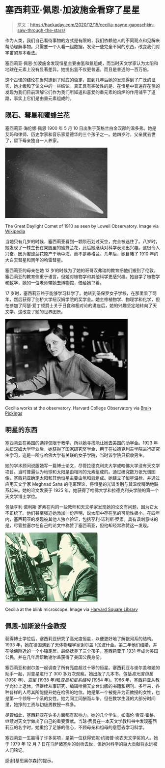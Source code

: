 # 塞西莉亚·佩恩·加波施金看穿了星星

> 原文：<https://hackaday.com/2020/12/15/cecilia-payne-gaposchkin-saw-through-the-stars/>

作为人类，我们自己看待事物的方式是有限的，我们依赖他人的不同观点和见解来帮助理解事物。只需要一个人看一组数据，发现一些完全不同的东西，改变我们对宇宙的基本看法。

塞西莉亚·佩恩·加波施金发现恒星主要由氢和氦组成，而当时天文学家认为太阳和地球在元素上没有显著差异。她提出氢不仅更普遍，而且是普通的一百万倍。

这个古怪的结论在当时遭到了彻底的否定，直到几年后她的发现得到了广泛的证实，她才缓和了论文中的一些结论。真正具有突破性的是，在恒星中普遍存在氢的发现为我们目前理解它们作为我们所知道和喜爱的重元素的熔炉的作用铺平了道路，事实上它们是由重元素组成的。

## 陨石、彗星和蜜蜂兰花

塞西莉亚·海伦娜·佩恩 1900 年 5 月 10 日出生于英格兰白金汉郡的温多弗。她是艾玛和律师、历史学家和音乐家爱德华的三个孩子之一。她四岁时，父亲就去世了，留下母亲独自一人养家。

[![](img/14e232936d05b2384951e9c84d42ef50.png)](https://hackaday.com/wp-content/uploads/2020/12/Great-Daylight-Comet-1910.jpg)

The Great Daylight Comet of 1910 as seen by Lowell Observatory. Image via [Wikipedia](https://en.wikipedia.org/wiki/Great_January_Comet_of_1910)

当她只有几岁的时候，塞西莉亚看到一颗陨石划过天空，完全被迷住了。八岁时，她发现了一株生长在果园里的蜜蜂兰花，此后她继续对科学表现出兴趣。这很令人兴奋，因为蜜蜂兰花原产于地中海，而不是英格兰。几年后，她目睹了 1910 年的大白天彗星和同年的哈雷彗星。

塞西莉亚的母亲在她 12 岁的时候为了她的哥哥汉弗瑞的教育把他们搬到了伦敦。塞西莉亚的教育侧重于语言，但她对植物学和其他科学更感兴趣。她自学了植物学和数学，她的一位老师带她去博物馆，借给她书看。

17 岁时，塞西莉亚终于能够学习科学了。她转到圣保罗女子学校，在那里呆了两年，然后获得了剑桥大学纽汉姆学院的奖学金。她主修植物学、物理学和化学，但在参加了阿瑟·爱丁顿爵士关于日食和相对论的讲座后，她的兴趣坚定地转向了天文学，这改变了她的世界图景。

[![](img/11dec535fe40b4278aa2484567e851c9.png)](https://hackaday.com/wp-content/uploads/2020/12/Cecilia-at-desk.png)

Cecilia works at the observatory. Harvard College Observatory via [Brain Pickings](https://www.brainpickings.org/2019/05/08/cecilia-payne-harvard-observatory-radio-talks/)

## 明星的东西

塞西莉亚在英国的选择仅限于教学，所以她寻找能让她去美国的助学金。1923 年从纽汉姆大学毕业后，她获得了国家研究奖学金，用于在拉德克利夫学院进行研究生学习，这是一所与哈佛大学有关联的女子学院，当时该学院只招收男生。

她的学术顾问说服她写一篇博士论文，尽管拉德克利夫大学或哈佛大学没有天文学项目。当时普遍认为地球和太阳是由相同的元素组成的。通过研究数万张光谱图像，塞西莉亚确定太阳和其他恒星主要由氢和氦组成。她建立了恒星温标，并通过应用天文学家 Meghnad Saha 的电离理论，将恒星的光谱类别与其温度精确地联系起来。她的论文发表于 1925 年，她获得了哈佛大学和拉德克利夫学院的第一个天文学博士学位。

包括亨利·诺利斯·罗素在内的一些教师和天文学家发现她的论文有问题，因为它太不正统了。他们甚至强迫她添加一份声明，说太阳中存在氢的可能性极小。在四年内，塞西莉亚的发现被其他人独立验证，包括亨利·诺利斯·罗素。具有讽刺意味的是，尽管拉塞尔在自己的论文中称赞了塞西莉亚，但他却经常称赞这一发现。

[![](img/d41fc32dfd9b950acc16fa0f2ecc30d4.png)](https://hackaday.com/wp-content/uploads/2020/12/Cecilia-blink-microscope.jpg)

Cecilia at the blink microscope. Image via [Harvard Square Library](https://www.harvardsquarelibrary.org/biographies/cecilia-payne-gaposchkin-3/)

## 佩恩-加斯波什金教授

获得博士学位后，塞西莉亚研究了高光度恒星，以便更好地了解银河系的结构。1933 年，她在德国遇到了天体物理学家谢尔盖·I·加波什金。第二年他们结婚，并在哈佛附近的一个小镇定居，最终抚养了三个孩子。塞西莉亚于 1931 年成为美国公民，并在几年后帮助谢尔盖获得了美国公民身份。

塞西莉亚和谢尔盖一起调查了所有亮度超过十等的恒星。塞西莉亚与谢尔盖和她的助手一起，对变星进行了 300 多万次观察。她出版了几本书，包括*高光度恒星* (1930 年)、*变星* (1938 年)和*变星和星系结构* (1954 年)。1966 年，塞西莉亚从教学岗位上退休，但继续从事研究，编辑哈佛天文台出版的书籍和期刊。多年来，各种各样的人尽其所能提升她在哈佛的地位。她是第一个被提升为正教授的女性，也是第一个领导一个系的女性。她为同工同酬而斗争，但在教学生涯的大部分时间里，她挣的工资与初级男教授一样多。

尽管如此，塞西莉亚在许多方面都有影响力。她的几个学生，如海伦·索亚·霍格，继续对天文学做出了自己的重要贡献。当琼·费曼在一本天文学教科书中发现塞西莉亚的名字时，她重拾了足够的信心，不顾母亲和祖母的意愿去学习科学。

塞西莉亚一生赢得了许多奖项，是第一位获得安妮·约姆普·坎农天文学奖的人。她于 1979 年 12 月 7 日在马萨诸塞州的剑桥去世，但她对科学的巨大贡献将永远被人们铭记。

感谢[基思奥尔森]的提示。